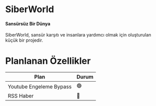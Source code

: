 # SiberWorld
<h4>Sansürsüz Bir Dünya</h4>

SiberWorld, sansür karşıtı ve insanlara yardımcı olmak için oluşturulan küçük bir projedir.


# Planlanan Özellikler

| Plan                     | Durum    |
| -------------------------| -------- |
| Youtube Engeleme Bypass  |   🟢     |
| RSS Haber                |   🔴     |
